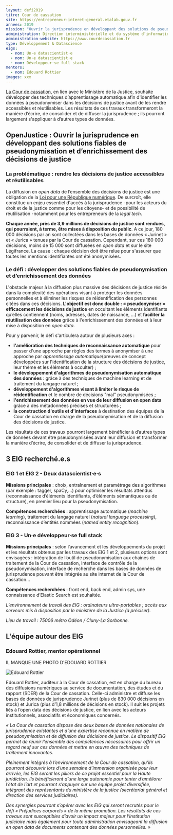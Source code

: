 ```yaml
---
layout: defi2019
titre: Cour de cassation
site: https://entrepreneur-interet-general.etalab.gouv.fr
annees: 2019
mission: "Ouvrir la jurisprudence en développant des solutions de pseudonymisation fiables des données"
administration: Direction interministérielle et du système d’information et de communication de l’Etat  
administration-website: https://www.courdecassation.fr
type: Développement & Datascience
eigs:
  - nom: Un·e datascientist·e
  - nom: Un·e datascientist·e
  - nom: Développeur·se full stack
mentors: 
  - nom: Edouard Rottier
images: xxx
---
```


[La Cour de cassation](https://www.courdecassation.fr/), en lien avec le Ministère de la Justice, souhaite développer des techniques d’apprentissage automatique afin d'identifier les données à pseudonymiser dans les décisions de justice avant de les rendre accessibles et réutilisables. Les résultats de ces travaux transformeront la manière d’écrire, de consolider et de diffuser la jurisprudence ; ils pourront largement s'appliquer à d’autres types de données.

## OpenJustice : Ouvrir la jurisprudence en développant des solutions fiables de pseudonymisation et d’enrichissement des décisions de justice

### La problématique : rendre les décisions de justice accessibles et réutilisables 

La diffusion en _open data_ de l’ensemble des décisions de justice est une obligation de la [Loi pour une République numérique](https://www.economie.gouv.fr/republique-numerique). De surcroît, elle constitue un enjeu essentiel d'accès à la jurisprudence -pour les acteurs du droit et de la justice comme pour les citoyens- et de possibilité de réutilisation -notamment pour les entrepreneurs de la _legal tech_.

**Chaque année, près de 3,9 millions de décisions de justice sont rendues, qui pourraient, à terme, être mises à disposition du public**. A ce jour, 180 000 décisions par an sont collectées dans les bases de données « Jurinet » et « Jurica » tenues par la Cour de cassation. Cependant, sur ces 180 000 décisions, moins de 15 000 sont diffusées en _open data_ et sur le site Légifrance. La cause : chaque décision doit être relue pour s'assurer que toutes les mentions identifiantes ont été anonymisées.

### Le défi : développer des solutions fiables de pseudonymisation et d’enrichissement des données 

L'obstacle majeur à la diffusion plus massive des décisions de justice réside dans la complexité des opérations visant à protéger les données personnelles et à éliminer les risques de réidentification des personnes citées dans ces décisions. **L'objectif est donc double : « pseudonymiser » efficacement les décisions de justice** en occultant les éléments identifiants qu’elles contiennent (noms, adresses, dates de naissance, …) et **faciliter la réutilisation des données** grâce à l'enrichissement des données et à leur mise à disposition en _open data_.

Pour y parvenir, le défi s'articulera autour de plusieurs axes : 

* **l'amélioration des techniques de reconnaissance automatique** pour passer d'une approche par règles des termes à anonymiser à une approche par _apprentissage automatique_(preuves de concept développées sur l'identification de la structure des décisions de justice, leur thème et les éléments à occulter) ; 
* **le développement d'algorithmes de pseudonymisation automatique des données** : grâce à des techniques de machine learning et de traitement du langage naturel ;
* **développement d'algorithmes visant à limiter le risque de réidentification** et le nombre de décisions "mal" pseudonymisées ; 
* **l'enrichissement des données en vue de leur diffusion en open data** grâce à des métadonnées précises et structurées ; 
* **la construction d'outils et d'interfaces** à destination des équipes de la Cour de cassation en charge de la pseudonymisation et de la diffusion des décisions de justice.

Les résultats de ces travaux pourront largement bénéficier à d’autres
types de données devant être pseudonymisées avant leur diffusion et
transformer la manière d’écrire, de consolider et de diffuser la
jurisprudence.


## 3 EIG recherché.e.s

### EIG 1 et EIG 2 - Deux datascientist·e·s

**Missions principales** : choix, entraînement et paramétrage des
algorithmes (par exemple : tagger, spaCy,…) pour optimiser les
résultats attendus (reconnaissance d’éléments identifiants, d’éléments
sémantiques ou de structure), en premier lieu pour la
pseudonymisation.

**Compétences recherchées** : apprentissage automatique (_machine learning_),
traitement du langage naturel (_natural language processing_),
reconnaissance d’entités nommées (_named entity recognition_).

### EIG 3 - Un·e développeur·se full stack

**Missions principales** : selon l’avancement et les développements du
projet et les résultats obtenus par les travaux des EIG 1 et 2,
plusieurs options sont envisagées : intégration de l’outil de
pseudonymisation aux chaînes de traitement de la Cour de cassation,
interface de contrôle de la pseudonymisation, interface de recherche
dans les bases de données de jurisprudence pouvant être intégrée au
site internet de la Cour de cassation…

**Compétences recherchées** : front end, back end, admin sys, une
connaissance d’Elastic Search est souhaitée.

_L’environnement de travail des EIG : ordinateurs ultra-portables ;
accès aux serveurs mis à disposition par le ministère de la Justice (à
préciser)._

_Lieu de travail : 75006 métro Odéon / Cluny-La Sorbonne._

## L'équipe autour des EIG

### Edouard Rottier, mentor opérationnel

IL MANQUE UNE PHOTO D'EDOUARD ROTTIER

![Edouard Rottier](/img/communaute/?????)

Edouard Rottier, auditeur à la Cour de cassation, est en charge du
bureau des diffusions numériques au service de documentation, des
études et du rapport (SDER) de la Cour de cassation. Celle-ci
administre et diffuse les bases de données de jurisprudence Jurinet
(plus de 830 000 décisions en stock) et Jurica (plus d’1,8 millions de
décisions en stock). Il suit les projets liés à l’open data des
décisions de justice, en lien avec les acteurs institutionnels,
associatifs et économiques concernés. 

_« La Cour de cassation dispose des deux bases de données nationales de jurisprudence existantes et d’une expertise reconnue en matière de pseudonymisation et de diffusion des décisions de justice. Le dispositif EIG permet de réunir l’ensemble des compétences nécessaires pour offrir un regard neuf sur ces données et mettre en œuvre des techniques de traitement innovantes._

_Pleinement intégrés à l’environnement de la Cour de cassation, qu’ils pourront découvrir lors d’une semaine d’immersion organisée pour leur arrivée, les EIG seront les piliers de ce projet essentiel pour la Haute juridiction. Ils bénéficieront d’une large autonomie pour tenter d’améliorer l’état de l’art et pourront s’appuyer sur une équipe projet diversifiée, intégrant des représentants du ministère de la justice (secrétariat général et direction des services judiciaires)._

_Des synergies pourront s’opérer avec les EIG qui seront recrutés pour le défi « Préjudices corporels » de la même promotion. Les résultats de ces travaux sont susceptibles d’avoir un impact majeur pour l’institution judiciaire mais également pour toute administration envisageant la diffusion en open data de documents contenant des données personnelles. »_
